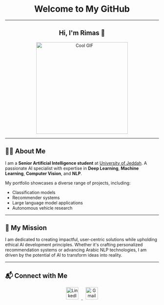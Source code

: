 <h1 align="center"><b>Welcome to My GitHub</b></h1>

---

<h2 align="center">Hi, I'm Rimas 🌟</h2>

<div align="center">
  <img src="https://media.giphy.com/media/l2JHZ0dIcyFo5UQGQ/giphy.gif" alt="Cool GIF" width="300">
</div>

---

<h2>👩‍💻 About Me</h2>
<p>
  I am a <b>Senior Artificial Intelligence student</b> at <a href="https://www.uj.edu.sa/" target="_blank">University of Jeddah</a>.  
  A passionate AI specialist with expertise in <b>Deep Learning</b>, <b>Machine Learning</b>, <b>Computer Vision</b>, and <b>NLP</b>.  
</p>
<p>
  My portfolio showcases a diverse range of projects, including:  
</p>
<ul>
  <li>Classification models</li>
  <li>Recommender systems</li>
  <li>Large language model applications</li>
  <li>Autonomous vehicle research</li>
</ul>

---

<h2>🚀 My Mission</h2>
<p>
  I am dedicated to creating impactful, user-centric solutions while upholding ethical AI development principles.  
  Whether it's crafting personalized recommendation systems or advancing Arabic NLP technologies, I am driven by the potential of AI to transform ideas into reality.  
</p>

---

<h2>📬 Connect with Me</h2>
<div align="center">
  <a href="https://www.linkedin.com/in/rimas-alshehri/" target="_blank">
    <img src="https://img.icons8.com/color/48/000000/linkedin.png" alt="LinkedIn" width="40" style="margin-right: 10px;">
  </a>
  <a href="mailto:your-reemasnawi@gmail.com" target="_blank">
    <img src="https://img.icons8.com/color/48/000000/gmail-new.png" alt="Gmail" width="40" style="margin-left: 10px;">
  </a>
</div>
